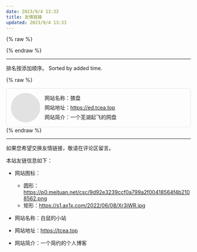 ```yaml
---
date: 2023/9/4 13:33
title: 友情链接
updated: 2023/9/4 13:33
---
```

{% raw %}

<style type="text/css">
.article .content {
overflow-x: hidden;
}
.friends {
display: flex;
align-items: stretch;
justify-content: space-between;
flex-wrap: wrap;
margin: -6px;
}
.friends .friend {
margin: 6px;
min-width: 350px;
flex: 1;
display: flex;
align-items: center;
justify-content: center;
border-radius: 5px;
border: 1px solid #e2e2e2;
}
.night .friends .friend {
border-color: #434a56;
}
.friends .friend .friend-avatar {
flex-shrink: 0;
margin: 12px;
width: 80px;
height: 80px;
border-radius: 40px;
background-color: #e2e2e2;
background-size: cover;
background-position: center;
font-size: 32px;
line-height: 80px;
text-align: center;
}
.friends .friend .friend-detail {
flex: 1;
display: flex;
flex-direction: column;
margin-top: 12px;
margin-right: 12px;
margin-bottom: 12px;
line-height: 26px;
}
</style>

{% endraw %}

---

排名按添加顺序。
Sorted by added time.

{% raw %}

<div class="friends">

<div class="friend">
    <div class="friend-avatar" style="background-image: url('![](https://m.360buyimg.com/babel/jfs/t1/31239/1/19758/11491/63ad3be0Fd3971f0b/39e9c066972aae95.png)')"></div>
    <div class="friend-detail">
      <div>网站名称：猹盘&nbsp;</div>
      <div>网站地址：<a target="_blank" href="https://ed.tcea.top">https://ed.tcea.top</a></div>
      <div>网站简介：一个芜湖起飞的网盘</div>
    </div>
  </div>

<!-- <div class="friend" style="border:none;"></div> -->
</div>
{% endraw %}

---

如果您希望交换友情链接，敬请在评论区留言。

本站友链信息如下：

- 网站图标：
  
  - 圆形：https://p0.meituan.net/csc/9d92e3239ccf0a799a2f00418564f4b2108562.png
  - 矩形：https://s1.ax1x.com/2022/06/08/Xr3iWR.jpg
- 网站名称：白鼠的小站
- 网站地址：https://tcea.top
- 网站简介：一个简约的个人博客


